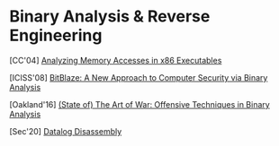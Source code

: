 # Binary Analysis & Reverse Engineering

[CC'04] [Analyzing Memory Accesses in x86
Executables](https://research.cs.wisc.edu/wpis/papers/cc04.pdf)

[ICISS'08] [BitBlaze: A New Approach to Computer Security via Binary
Analysis](https://www.comp.nus.edu.sg/~liangzk/papers/iciss08.pdf)

[Oakland'16] [(State of) The Art of War: Offensive Techniques in Binary
Analysis](http://sefcom.asu.edu/publications/sok-the-art-of-war-offensive-techniques-in-binary-analysis-oakland2016.pdf)

[Sec'20] [Datalog
Disassembly](https://www.usenix.org/conference/usenixsecurity20/presentation/flores-montoya)
